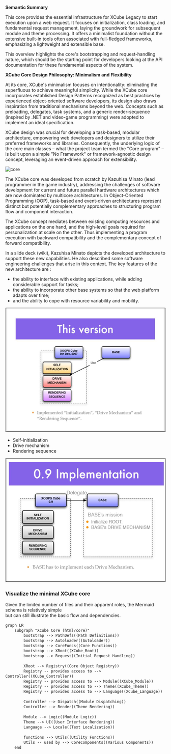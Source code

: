 

**Semantic Summary**

This core provides the essential infrastructure for XCube Legacy to start execution upon a web request. It focuses on initialization, class loading, and fundamental request management, laying the groundwork for subsequent module and theme processing. It offers a minimalist foundation without the extensive built-in tools often associated with full-fledged frameworks, emphasizing a lightweight and extensible base.

This overview highlights the core's bootstrapping and request-handling nature, which should be the starting point for developers looking at the API documentation for these fundamental aspects of the system.


**XCube Core Design Philosophy: Minimalism and Flexibility**

At its core, XCube's minimalism focuses on intentionality: eliminating the superfluous to achieve meaningful simplicity. While the XCube core incorporates established Design Patterns recognized as best practices by experienced object-oriented software developers, its design also draws inspiration from traditional mechanisms beyond the web. Concepts such as preloading, delegates, task systems, and a generic render-sequence (inspired by .NET and video-game programming) were adopted to implement an ideal specification.

  
<div layout="row sm-column my-6">
<div self="size-2of3">
<p>XCube design was crucial for developing a task-based, modular architecture, empowering web developers and designers to utilize their preferred frameworks and libraries. Consequently, the underlying logic of the core main classes – what the project team termed the "Core program" – is built upon a simple "No Framework" or framework-agnostic design concept, leveraging an event-driven approach for extensibility.</p>
</div>
<div><img src="https://xoopscube.github.io/documentation/_media/cube-core.png" alt="core"></div>
</div>


The XCube core was developed from scratch by Kazuhisa Minato (lead programmer in the game industry),
addressing the challenges of software development for current and future parallel hardware architectures
which are now dominated by multicore architectures. In Object-Oriented Programming (OOP), task-based and 
event-driven architectures represent distinct but potentially complementary approaches to structuring 
program flow and component interaction. 

The XCube concept mediates between existing computing resources and applications on the one hand,
and the high-level goals required for personalization at scale on the other. Thus implementing a 
program execution with backward compatibility and the complementary concept of forward compatibility.

In a slide deck (wiki), Kazuhisa Minato depicts the developed architecture to support these new capabilities.
He also described some software engineering challenges that arise in this context.
The key features of the new architecture are :

- the ability to interface with existing applications, while adding considerable support for tasks;
- the ability to incorporate other base systems so that the web platform adapts over time;
- and the ability to cope with resource variability and mobility.

![XCube Core](https://raw.githubusercontent.com/xoopscube/artwork-social-media/f9b35edbc1b3f9106d14588201f1b7203d64b510/images/xcl_dia_render_sequence.jpg)

* Self-initialization
* Drive mechanism
* Rendering sequence

![Core implementation](https://raw.githubusercontent.com/xoopscube/artwork-social-media/master/images/xcl_dia_render_base.jpg)



### Visualize the minimal XCube core 

Given the limited number of files and their apparent roles, the Mermaid schema is relatively simple  
but can still illustrate the basic flow and dependencies.

```mermaid
graph LR
    subgraph "XCube Core (html/core)"
        bootstrap --> PathDefs((Path Definitions))
        bootstrap --> Autoloader((Autoloader))
        bootstrap --> CoreFuncs((Core Functions))
        bootstrap --> XRoot((XCube_Root))
        bootstrap --> Request((Initial Request Handling))

        XRoot --> Registry((Core Object Registry))
        Registry -- provides access to --> Controller((XCube_Controller))
        Registry -- provides access to --> Module((XCube_Module))
        Registry -- provides access to --> Theme((XCube_Theme))
        Registry -- provides access to --> Language((XCube_Language))

        Controller --> Dispatch((Module Dispatching))
        Controller --> Render((Theme Rendering))

        Module --> Logic((Module Logic))
        Theme --> UI((User Interface Rendering))
        Language --> Locale((Text Localization))

        functions --> Utils((Utility Functions))
        Utils -- used by --> CoreComponents((Various Components))
    end
```

